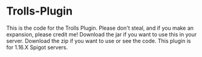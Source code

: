 # Trolls-Plugin
This is the code for the Trolls Plugin. Please don't steal, and if you make an expansion, please credit me!
Download the jar if you want to use this in your server.
Download the zip if you want to use or see the code.
This plugin is for 1.16.X Spigot servers.
